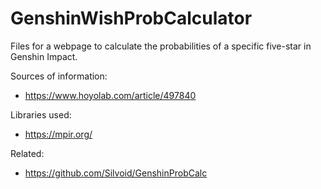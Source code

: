 # GenshinWishProbCalculator
Files for a webpage to calculate the probabilities of a specific five-star in Genshin Impact.

Sources of information:
- https://www.hoyolab.com/article/497840

Libraries used:
- https://mpir.org/

Related:
- https://github.com/Silvoid/GenshinProbCalc
